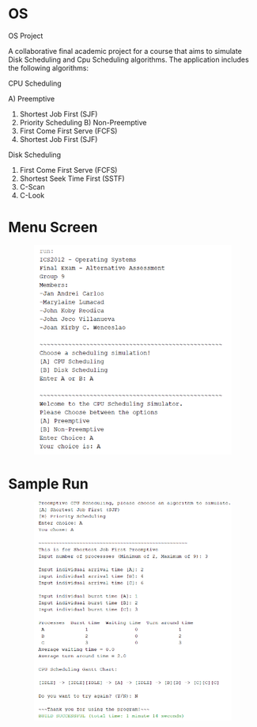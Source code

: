 # OS
OS Project

A collaborative final academic project for a course that aims to simulate Disk Scheduling and Cpu Scheduling algorithms. The application includes the following algorithms:

CPU Scheduling

A) Preemptive
  1. Shortest Job First (SJF)
  2. Priority Scheduling
B) Non-Preemptive
  1. First Come First Serve (FCFS)
  2. Shortest Job First (SJF)

Disk Scheduling

1. First Come First Serve (FCFS)
2. Shortest Seek Time First (SSTF)
3. C-Scan
4. C-Look

# Menu Screen

<p align="center">
<img src="menu.png" width="400" title="Menu Page">
</p>

# Sample Run

<p align="center">
<img src="run.png" width="400" title="Run Page">
</p>
